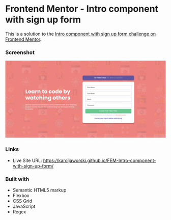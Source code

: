 # Frontend Mentor - Intro component with sign up form

This is a solution to the [Intro component with sign up form challenge on Frontend Mentor](https://www.frontendmentor.io/challenges/intro-component-with-signup-form-5cf91bd49edda32581d28fd1). 

### Screenshot

![](./images/fv-ss.png)

### Links

- Live Site URL: https://karoljaworski.github.io/FEM-Intro-component-with-sign-up-form/

### Built with

- Semantic HTML5 markup
- Flexbox
- CSS Grid
- JavaScript
- Regex